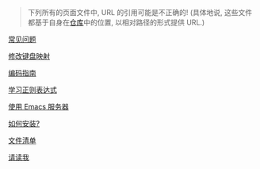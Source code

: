 > 下列所有的页面文件中, URL 的引用可能是不正确的!
> (具体地说, 这些文件都基于自身在[仓库](https://github.com/shynur/.emacs.d)中的位置, 以相对路径的形式提供 URL.)

[常见问题](../Emacs-FAQ.txt)

[修改键盘映射](../MS_Windows-keyboard_remap.txt)

[编码指南](./CONTRIBUTING.html)

[学习正则表达式](./Emacs-regexp.html)

[使用 Emacs 服务器](./Emacs-use_daemon.html)

[如何安装?](./INSTALL.html)

[文件清单](./MANIFEST.html)

[请读我](./README.html)

<!-- Local Variables: -->
<!-- coding: utf-8-unix -->
<!-- End: -->
